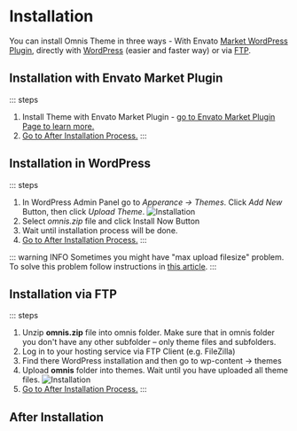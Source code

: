 # Installation
You can install Omnis Theme in three ways - With Envato [Market WordPress Plugin](#installation-with-envato-market-plugin), directly with [WordPress](#installation-in-wordpress) (easier and faster way) or via [FTP](#installation-via-ftp).

## Installation with Envato Market Plugin
::: steps
1. Install Theme with Envato Market Plugin - [go to Envato Market Plugin Page to learn more.](https://envato.com/market-plugin/)
2. [Go to After Installation Process.](#after-installation)
:::

## Installation in WordPress
::: steps
1. In WordPress Admin Panel go to *Apperance -> Themes*. Click *Add New* Button, then click *Upload Theme*.
![Installation](/omnis-docs/images/installation/install-add_new.jpg)
2. Select *omnis.zip* file and click Install Now Button
3. Wait until installation process will be done.
4. [Go to After Installation Process.](#after-installation)
:::

::: warning INFO
Sometimes you might have "max upload filesize" problem. To solve this problem follow instructions in [this article](http://www.wpbeginner.com/wp-tutorials/how-to-increase-the-maximum-file-upload-size-in-wordpress/).
:::

## Installation via FTP
::: steps
1. Unzip **omnis.zip** file into omnis folder. Make sure that in omnis folder you don't have any other subfolder – only theme files and subfolders.
2. Log in to your hosting service via FTP Client (e.g. FileZilla)
3. Find there WordPress installation and then go to wp-content -> themes
4. Upload **omnis** folder into themes. Wait until you have uploaded all theme files.
![Installation](/omnis-docs/images/installation/install-upload.jpg)
5. [Go to After Installation Process.](#after-installation)
:::

## After Installation